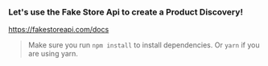 ### Let's use the Fake Store Api to create a Product Discovery!

https://fakestoreapi.com/docs

> Make sure you run `npm install` to install dependencies.
> Or `yarn` if you are using yarn.
